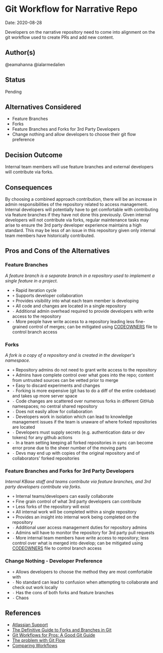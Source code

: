 # Git Workflow for Narrative Repo

Date: 2020-08-28

Developers on the narrative repository need to come into alignment on the git workflow used to create PRs and add new content.

## Author(s)

@eamahanna
@ialarmedalien

## Status

Pending

## Alternatives Considered

* Feature Branches
* Forks
* Feature Branches and Forks for 3rd Party Developers
* Change nothing and allow developers to choose their git flow preference

## Decision Outcome

Internal team members will use feature branches and external developers will contribute via forks.

## Consequences

By choosing a combined approach contribution, there will be an increase in admin responsibilities of the repository related to access management. Internal developers will potentially have to get comfortable with contributing via feature branches if they have not done this previously. Given internal developers will not contribute via forks, regular maintenance tasks may arise to ensure the 3rd party developer experience maintains a high standard. This may be less of an issue in this repository given only internal team members have historically contributed.

## Pros and Cons of the Alternatives

### Feature Branches

_A feature branch is a separate branch in a repository used to implement a single feature in a project._

* `+` Rapid iteration cycle
* `+` Supports developer collaboration
* `+` Provides visibility into what each team member is developing
* `+` All code and changes are located in a single repository
* `-` Additional admin overhead required to provide developers with write access to the repository
* `-` More people have write access to a repository leading less fine-grained control of merges; can be mitigated using [CODEOWNERS](https://docs.github.com/en/github/creating-cloning-and-archiving-repositories/about-code-owners) file to control branch access

### Forks

_A fork is a copy of a repository and is created in the developer's namespace._

* `+` Repository admins do not need to grant write access to the repository
* `+` Admins have complete control over what goes into the repo; content from untrusted sources can be vetted prior to merge
* `+` Easy to discard experiments and changes
* `-` Forking is more expensive (git has to do a diff of the entire codebase) and takes up more server space
* `-` Code changes are scattered over numerous forks in different GitHub namespaces; no central shared repository
* `-` Does not easily allow for collaboration
* `-` Developers work in isolation which can lead to knowledge management issues if the team is unaware of where forked repositories are located
* `-` Developers must supply secrets (e.g. authentication data or dev tokens) for any github actions
* `-` In a team setting keeping all forked repositories in sync can become error prone due to the sheer number of the moving parts
* `-` Devs may end up with copies of the original repository and of collaborators' forked repositories

### Feature Branches and Forks for 3rd Party Developers

_Internal KBase staff and teams contribute via feature branches, and 3rd party developers contribute via forks._

* `+` Internal teams/developers can easily collaborate
* `+` Fine grain control of what 3rd party developers can contribute
* `+` Less forks of the repository will exist
* `+` All internal work will be completed within a single repository
* `+` Provides an insight into internal work being completed on the repository
* `-` Additional user access management duties for repository admins
* `-` Admins will have to monitor the repository for 3rd party pull requests
* `-` More internal team members have write access to repository; less control over what is merged into develop; can be mitigated using [CODEOWNERS](https://docs.github.com/en/github/creating-cloning-and-archiving-repositories/about-code-owners) file to control branch access

### Change Nothing - Developer Preference

* `+` Allows developers to choose the method they are most comfortable with
* `-` No standard can lead to confusion when attempting to collaborate and check out work locally
* `-` Has the cons of both forks and feature branches
* `-` Chaos

## References

* [Atlassian Support
](https://support.atlassian.com/bitbucket-cloud/docs/branch-or-fork-your-repository/)
* [The Definitive Guide to Forks and Branches in Git](https://www.pluralsight.com/blog/software-development/the-definitive-guide-to-forks-and-branches-in-git#:~:text=Forking%20creates%20a%20full%20copy,what%20branch%20you%20are%20using.)
* [Git Workflows for Pros: A Good Git Guide](https://www.toptal.com/git/git-workflows-for-pros-a-good-git-guide)
* [The problem with Git Flow](https://about.gitlab.com/blog/2020/03/05/what-is-gitlab-flow/)
* [Comparing Workflows](https://www.atlassian.com/git/tutorials/comparing-workflows)
